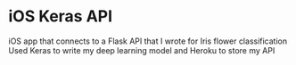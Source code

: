 # iOS Keras API
iOS app that connects to a Flask API that I wrote for Iris flower classification
<br>Used Keras to write my deep learning model and Heroku to store my API
